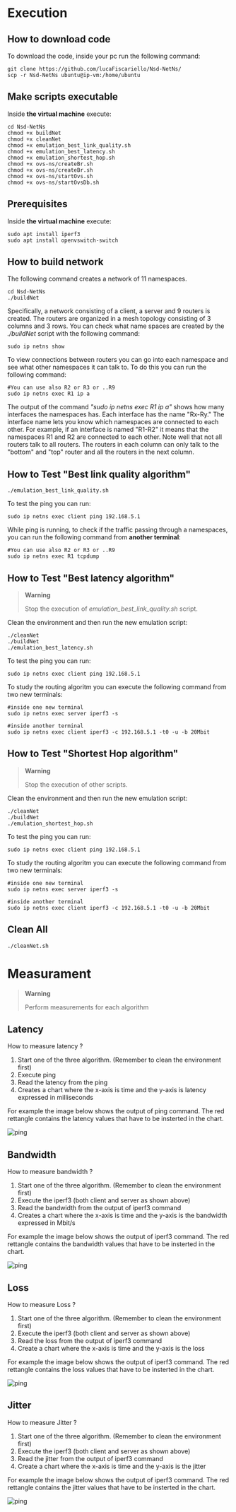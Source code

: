 # Execution

## How to download code
To download the code, inside your pc run the following command:
```
git clone https://github.com/lucaFiscariello/Nsd-NetNs/
scp -r Nsd-NetNs ubuntu@ip-vm:/home/ubuntu
```

## Make scripts executable
Inside **the virtual machine** execute:
```
cd Nsd-NetNs
chmod +x buildNet
chmod +x cleanNet
chmod +x emulation_best_link_quality.sh
chmod +x emulation_best_latency.sh
chmod +x emulation_shortest_hop.sh
chmod +x ovs-ns/createBr.sh
chmod +x ovs-ns/createBr.sh
chmod +x ovs-ns/startOvs.sh
chmod +x ovs-ns/startOvsDb.sh
```

## Prerequisites
Inside **the virtual machine** execute:
```
sudo apt install iperf3
sudo apt install openvswitch-switch 
```

## How to build network
The following command creates a network of 11 namespaces.
```
cd Nsd-NetNs
./buildNet
```

Specifically, a network consisting of a client, a server and 9 routers is created. The routers are organized in a mesh topology consisting of 3 columns and 3 rows.
You can check what name spaces are created by the *./buildNet* script with the following command:
```
sudo ip netns show
```

To view connections between routers you can go into each namespace and see what other namespaces it can talk to. To do this you can run the following command:
```
#You can use also R2 or R3 or ..R9
sudo ip netns exec R1 ip a  
```

The output of the command *"sudo ip netns exec R1 ip a"* shows how many interfaces the namespaces has. Each interface has the name "Rx-Ry." The interface name lets you know which namespaces are connected to each other. For example, if an interface is named "R1-R2" it means that the namespaces R1 and R2 are connected to each other. 
Note well that not all routers talk to all routers. The routers in each column can only talk to the "bottom" and "top" router and all the routers in the next column.

## How to Test "Best link quality algorithm"
```
./emulation_best_link_quality.sh
```

To test the ping you can run:
```
sudo ip netns exec client ping 192.168.5.1
```

While ping is running, to check if the traffic passing through a namespaces, you can run the following command from **another terminal**: 
```
#You can use also R2 or R3 or ..R9
sudo ip netns exec R1 tcpdump 
```

## How to Test "Best latency algorithm"
> **Warning**
>
> Stop the execution of *emulation_best_link_quality.sh*  script.

Clean the environment and then run the new emulation script:    
```
./cleanNet
./buildNet
./emulation_best_latency.sh
```
To test the ping you can run:
```
sudo ip netns exec client ping 192.168.5.1
```

To study the routing algoritm you can execute the following command from two new terminals:
```
#inside one new terminal
sudo ip netns exec server iperf3 -s 
```

```
#inside another terminal
sudo ip netns exec client iperf3 -c 192.168.5.1 -t0 -u -b 20Mbit
```

## How to Test "Shortest Hop algorithm"
> **Warning**
>
> Stop the execution of other scripts.

Clean the environment and then run the new emulation script:    
```
./cleanNet
./buildNet
./emulation_shortest_hop.sh
```
To test the ping you can run:
```
sudo ip netns exec client ping 192.168.5.1
```

To study the routing algoritm you can execute the following command from two new terminals:
```
#inside one new terminal
sudo ip netns exec server iperf3 -s 
```

```
#inside another terminal
sudo ip netns exec client iperf3 -c 192.168.5.1 -t0 -u -b 20Mbit
```

## Clean All

```
./cleanNet.sh
```

# Measurament
> **Warning**
> 
> Perform measurements for each algorithm

## Latency
How to measure latency ?
1. Start one of the three algorithm. (Remember to clean the environment first)
2. Execute ping 
3. Read the latency from the ping
4. Creates a chart where the x-axis is time and the y-axis is latency expressed in milliseconds

For example the image below shows the output of ping command. The red rettangle contains the latency values that have to be insterted in the chart. 

![ping](img/ping.png)

## Bandwidth
How to measure bandwidth ?
1. Start one of the three algorithm. (Remember to clean the environment first)
2. Execute the iperf3 (both client and server as shown above)
3. Read the bandwidth from the output of iperf3 command
4. Creates a chart where the x-axis is time and the y-axis is the bandwidth expressed in Mbit/s

For example the image below shows the output of iperf3 command. The red rettangle contains the bandwidth values that have to be insterted in the chart. 

![ping](img/bandwidth.png)


## Loss
How to measure Loss ?
1. Start one of the three algorithm. (Remember to clean the environment first)
2. Execute the iperf3 (both client and server as shown above)
3. Read the loss from the output of iperf3 command
4. Create a chart where the x-axis is time and the y-axis is the loss

For example the image below shows the output of iperf3 command. The red rettangle contains the loss values that have to be insterted in the chart. 

![ping](img/loss.png)

## Jitter
How to measure Jitter ?
1. Start one of the three algorithm. (Remember to clean the environment first)
2. Execute the iperf3 (both client and server as shown above)
3. Read the jitter from the output of iperf3 command
4. Create a chart where the x-axis is time and the y-axis is the jitter

For example the image below shows the output of iperf3 command. The red rettangle contains the jitter values that have to be insterted in the chart. 

![ping](img/jitter.png)